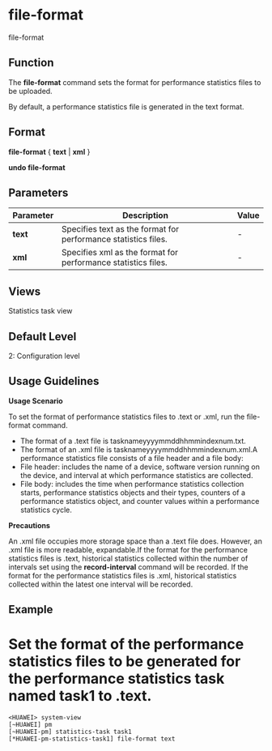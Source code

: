 file-format
===========

file-format

Function
--------



The **file-format** command sets the format for performance statistics files to be uploaded.



By default, a performance statistics file is generated in the text format.


Format
------

**file-format** { **text** | **xml** }

**undo file-format**


Parameters
----------

| Parameter | Description | Value |
| --- | --- | --- |
| **text** | Specifies text as the format for performance statistics files. | - |
| **xml** | Specifies xml as the format for performance statistics files. | - |



Views
-----

Statistics task view


Default Level
-------------

2: Configuration level


Usage Guidelines
----------------

**Usage Scenario**

To set the format of performance statistics files to .text or .xml, run the file-format command.

* The format of a .text file is tasknameyyyymmddhhmmindexnum.txt.
* The format of an .xml file is tasknameyyyymmddhhmmindexnum.xml.A performance statistics file consists of a file header and a file body:
* File header: includes the name of a device, software version running on the device, and interval at which performance statistics are collected.
* File body: includes the time when performance statistics collection starts, performance statistics objects and their types, counters of a performance statistics object, and counter values within a performance statistics cycle.

**Precautions**

An .xml file occupies more storage space than a .text file does. However, an .xml file is more readable, expandable.If the format for the performance statistics files is .text, historical statistics collected within the number of intervals set using the **record-interval** command will be recorded. If the format for the performance statistics files is .xml, historical statistics collected within the latest one interval will be recorded.


Example
-------

# Set the format of the performance statistics files to be generated for the performance statistics task named task1 to .text.
```
<HUAWEI> system-view
[~HUAWEI] pm
[~HUAWEI-pm] statistics-task task1
[*HUAWEI-pm-statistics-task1] file-format text

```